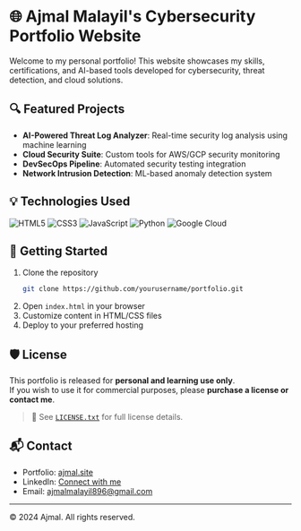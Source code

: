 # 🌐 Ajmal Malayil's Cybersecurity Portfolio Website

Welcome to my personal portfolio! This website showcases my skills, certifications, and AI-based tools developed for cybersecurity, threat detection, and cloud solutions.

## 🔍 Featured Projects

- **AI-Powered Threat Log Analyzer**: Real-time security log analysis using machine learning
- **Cloud Security Suite**: Custom tools for AWS/GCP security monitoring
- **DevSecOps Pipeline**: Automated security testing integration
- **Network Intrusion Detection**: ML-based anomaly detection system

## 💡 Technologies Used

![HTML5](https://img.shields.io/badge/HTML5-E34F26?style=flat&logo=html5&logoColor=white)
![CSS3](https://img.shields.io/badge/CSS3-1572B6?style=flat&logo=css3&logoColor=white)
![JavaScript](https://img.shields.io/badge/JavaScript-F7DF1E?style=flat&logo=javascript&logoColor=black)
![Python](https://img.shields.io/badge/Python-3776AB?style=flat&logo=python&logoColor=white)
![Google Cloud](https://img.shields.io/badge/Google_Cloud-4285F4?style=flat&logo=google-cloud&logoColor=white)

## 🚀 Getting Started

1. Clone the repository
   ```bash
   git clone https://github.com/yourusername/portfolio.git
   ```
2. Open `index.html` in your browser
3. Customize content in HTML/CSS files
4. Deploy to your preferred hosting

## 🛡️ License

This portfolio is released for **personal and learning use only**.  
If you wish to use it for commercial purposes, please **purchase a license or contact me**.

> 📄 See [`LICENSE.txt`](LICENSE.txt) for full license details.

## 📬 Contact

- Portfolio: [ajmal.site](https://ajmal.site)
- LinkedIn: [Connect with me](https://linkedin.com/in/ajmalmalayil)
- Email: ajmalmalayil896@gmail.com

---

© 2024 Ajmal. All rights reserved.
